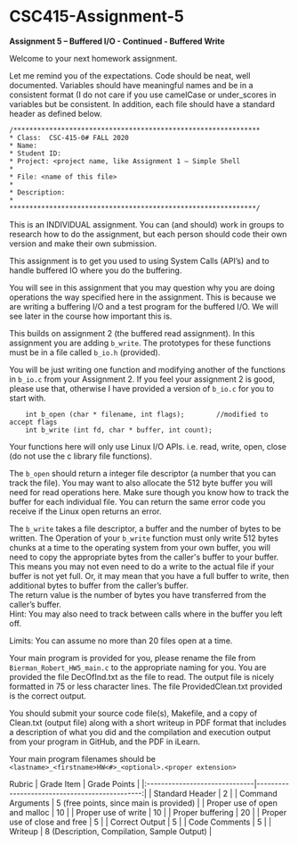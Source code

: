 # CSC415-Assignment-5

**Assignment 5 – Buffered I/O - Continued - Buffered Write**

Welcome to your next homework assignment.  

Let me remind you of the expectations.  Code should be neat, well documented.  Variables should have meaningful names and be in a consistent format (I do not care if you use camelCase or under_scores in variables but be consistent.  In addition, each file should have a standard header as defined below.

```
/**************************************************************
* Class:  CSC-415-0# FALL 2020
* Name:
* Student ID:
* Project: <project name, like Assignment 1 – Simple Shell
*
* File: <name of this file>
*
* Description:
*
**************************************************************/
```

This is an INDIVIDUAL assignment.  You can (and should) work in groups to research how to do the assignment, but each person should code their own version and make their own submission.

This assignment is to get you used to using System Calls (API’s) and to handle buffered IO where you do the buffering.

You will see in this assignment that you may question why you are doing operations the way specified here in the assignment.  This is because we are writing a buffering I/O and a test program for the buffered I/O.  We will see later in the course how important this is.

This builds on assignment 2 (the buffered read assignment). In this assignment you are adding `b_write`.  The prototypes for these functions must be in a file called `b_io.h` (provided).

You will be just writing one function and modifying another of the functions in `b_io.c` from your Assignment 2.  If you feel your assignment 2 is good, please use that, otherwise I have provided a version of `b_io.c` for you to start with.

```
	int b_open (char * filename, int flags);		//modified to accept flags
	int b_write (int fd, char * buffer, int count);
```

Your functions here will only use Linux I/O APIs.  i.e. read, write, open, close (do not use the c library file functions).

The `b_open` should return a integer file descriptor (a number that you can track the file).  You may want to also allocate the 512 byte buffer you will need for read operations here.  Make sure though you know how to track the buffer for each individual file. You can return the same error code you receive if the Linux open returns an error.

The `b_write` takes a file descriptor, a buffer and the number of bytes to be written.  The Operation of your `b_write` function must only write 512 bytes chunks at a time to the operating system from your own buffer, you will need to copy the appropriate bytes from the caller's buffer to your buffer.  This means you may not even need to do a write to the actual file if your buffer is not yet full.  Or, it may mean that you have a full buffer to write, then additional bytes to buffer from the caller’s buffer.  
The return value is the number of bytes you have transferred from the caller’s buffer.  
Hint:  You may also need to track between calls where in the buffer you left off.


Limits:  You can assume no more than 20 files open at a time.

Your main program is provided for you, please rename the file from `Bierman_Robert_HW5_main.c` to the appropriate naming for you.
You are provided the file DecOfInd.txt as the file to read.  The output file is nicely formatted in 75 or less character lines.
The file ProvidedClean.txt provided is the correct output.

You should submit your source code file(s), Makefile, and a copy of Clean.txt (output file) along with a short writeup in PDF format that includes a description of what you did and the compilation and execution output from your program in GitHub, and the PDF in iLearn.

Your main program filenames should be `<lastname>_<firstname>HW<#>_<optional>.<proper extension>`


Rubric
| Grade Item                    | Grade Points                                  |
|:------------------------------|----------------------------------------------:|
| Standard Header               |   2                                           |
| Command Arguments             |   5 (free points, since main is provided)     |
| Proper use of open and malloc |  10                                           |
| Proper use of write           |  10                                           |
| Proper buffering              |  20                                           |
| Proper use of close and free  |   5                                           |
| Correct Output                |   5                                           |
| Code Comments                 |   5                                           |
| Writeup                       |   8 (Description, Compilation, Sample Output) |
